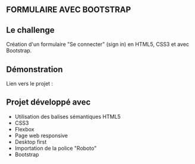 ## FORMULAIRE AVEC BOOTSTRAP

## Le challenge

Création d'un formulaire "Se connecter" (sign in) en HTML5, CSS3 et avec Bootstrap.

## Démonstration

Lien vers le projet :

## Projet développé avec

- Utilisation des balises sémantiques HTML5
- CSS3
- Flexbox
- Page web responsive
- Desktop first
- Importation de la police "Roboto"
- Bootstrap
